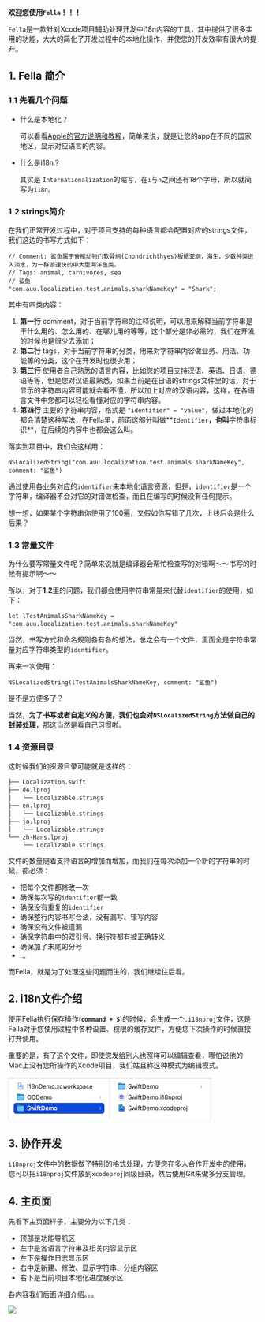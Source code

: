 **欢迎您使用`Fella`！！！**

`Fella`是一款针对Xcode项目辅助处理开发中i18n内容的工具，其中提供了很多实用的功能，大大的简化了开发过程中的本地化操作，并使您的开发效率有很大的提升。

## 1. Fella 简介

### 1.1 先看几个问题

- 什么是本地化？

  可以看看[Apple的官方说明和教程](https://developer.apple.com/localization/#localize)，简单来说，就是让您的app在不同的国家地区，显示对应语言的内容。

- 什么是i18n？

  其实是 `Internationalization`的缩写，在`i`与`n`之间还有18个字母，所以就简写为`i18n`。

### 1.2 strings简介

在我们正常开发过程中，对于项目支持的每种语言都会配置对应的strings文件，我们这边的书写方式如下：

```objc
// Comment: 鲨鱼属于脊椎动物门软骨纲(Chondrichthyes)板鳃亚纲，海生，少数种类进入淡水，为一群游速快的中大型海洋鱼类。
// Tags: animal, carnivores, sea
// 鲨鱼
"com.auu.localization.test.animals.sharkNameKey" = "Shark";
```

其中有四类内容：

1. **第一行** comment，对于当前字符串的注释说明，可以用来解释当前字符串是干什么用的、怎么用的、在哪儿用的等等，这个部分是非必需的，我们在开发的时候也是很少去添加；
2. **第二行** tags，对于当前字符串的分类，用来对字符串内容做业务、用法、功能等的分类，这个在开发时也很少用；
3. **第三行** 使用者自己熟悉的语言内容，比如您的项目支持汉语、英语、日语、德语等等，但是您对汉语最熟悉，如果当前是在日语的strings文件里的话，对于显示的字符串内容可能就会看不懂，所以加上对应的汉语内容，这样，在各语言文件中您都可以轻松看懂对应的字符串内容。
4. **第四行** 主要的字符串内容，格式是 `"identifier" = "value"`，做过本地化的都会清楚这种写法，在Fella里，前面这部分叫做**`Identifier`**，也叫**字符串标识**，在后续的内容中也都会这么叫。

落实到项目中，我们会这样用：

```
NSLocalizedString("com.auu.localization.test.animals.sharkNameKey", comment: "鲨鱼")
```

通过使用各业务对应的`identifier`来本地化语言资源，但是，`identifier`是一个字符串，编译器不会对它的对错做检查，而且在编写的时候没有任何提示。

想一想，如果某个字符串你使用了100遍，又假如你写错了几次，上线后会是什么后果？

### 1.3 常量文件

为什么要写常量文件呢？简单来说就是编译器会帮忙检查写的对错啊～～书写的时候有提示啊～～

所以，对于**1.2**里的问题，我们都会使用字符串常量来代替`identifier`的使用，如下：

```
let lTestAnimalsSharkNameKey = "com.auu.localization.test.animals.sharkNameKey"
```

当然，书写方式和命名规则各有各的想法，总之会有一个文件，里面全是字符串常量对应字符串类型的`identifier`。

再来一次使用：

```
NSLocalizedString(lTestAnimalsSharkNameKey, comment: "鲨鱼")
```

是不是方便多了？

当然，**为了书写或者自定义的方便，我们也会对`NSLocalizedString`方法做自己的封装处理**，那这当然是看自己习惯啦。

### 1.4 资源目录

这时候我们的资源目录可能就是这样的：

```
├── Localization.swift
├── de.lproj
│   └── Localizable.strings
├── en.lproj
│   └── Localizable.strings
├── ja.lproj
│   └── Localizable.strings
└── zh-Hans.lproj
    └── Localizable.strings
```

文件的数量随着支持语言的增加而增加，而我们在每次添加一个新的字符串的时候，都必须：

- 把每个文件都修改一次
- 确保每次写的`identifier`都一致
- 确保没有重复的`identifier`
- 确保整行内容书写合法，没有漏写、错写内容
- 确保没有文件被遗漏
- 确保字符串中的双引号、换行符都有被正确转义
- 确保加了末尾的分号
- ...

而Fella，就是为了处理这些问题而生的，我们继续往后看。

## 2. i18n文件介绍

使用Fella执行保存操作(**`command + S`**)的时候，会生成一个`.i18nproj`文件，这是Fella对于您使用过程中各种设置、权限的缓存文件，方便您下次操作的时候直接打开使用。

重要的是，有了这个文件，即使您发给别人也照样可以编辑查看，哪怕说他的Mac上没有您所操作的Xcode项目，我们姑且称这种模式为编辑模式。

![021-i18n-file](021-i18n-file.png)



## 3. 协作开发

`i18nproj`文件中的数据做了特别的格式处理，方便您在多人合作开发中的使用，您可以把`i18nproj`文件放到`xcodeproj`同级目录，然后使用Git来做多分支管理。



## 4. 主页面

先看下主页面样子，主要分为以下几类：

- 顶部是功能导航区
- 左中是各语言字符串及相关内容显示区
- 左下是操作日志显示区
- 右中是新建、修改、显示字符串、分组内容区
- 右下是当前项目本地化进度展示区

各内容我们后面详细介绍。。。

![](005-homepage.png)
